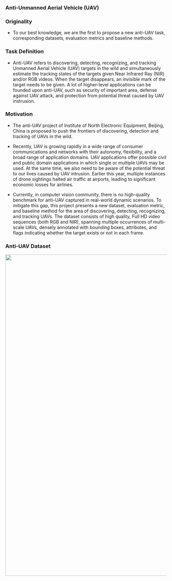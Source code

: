 ### Anti-Unmanned Aerial Vehicle (UAV)


### Originality
- To our best knowledge, we are the first to propose a new anti-UAV task, corresponding datasets, evaluation metrics and baseline methods.


### Task Definition
- Anti-UAV refers to discovering, detecting, recognizing, and tracking Unmanned Aerial Vehicle (UAV) targets in the wild and simultaneously estimate the tracking states of the targets given Near Infrared Ray (NIR) and/or RGB videos. When the target disappears, an invisible mark of the target needs to be given. A lot of higher-level applications can be founded upon anti-UAV, such as security of important area, defense against UAV attack, and protection from potential threat caused by UAV instrusion.


### Motivation
- The anti-UAV project of Institute of North Electronic Equipment, Beijing, China is proposed to push the frontiers of discovering, detection and tracking of UAVs in the wild.


- Recently, UAV is growing rapidly in a wide range of consumer communications and networks with their autonomy, flexibility, and a broad range of application domains. UAV applications offer possible civil and public domain applications in which single or multiple UAVs may be used. At the same time, we also need to be aware of the potential threat to our lives caused by UAV intrusion. Earlier this year, multiple instances of drone sightings halted air traffic at airports, leading to significant economic losses for airlines.


- Currently, in computer vision community, there is no high-quality benchmark for anti-UAV captured in real-world dynamic scenarios. To mitigate this gap, this project presents a new dataset, evaluation metric, and baseline method for the area of discovering, detecting, recognizing, and tracking UAVs. The dataset consists of high quality, Full HD video sequences (both RGB and NIR), spanning multiple occurrences of multi-scale UAVs, densely annotated with bounding boxes, attributes, and flags indicating whether the target exists or not in each frame.


### Anti-UAV Dataset
<img src="https://github.com/ZhaoJ9014/Anti-UAV/blob/master/Fig/1.png" width="1000px"/>


